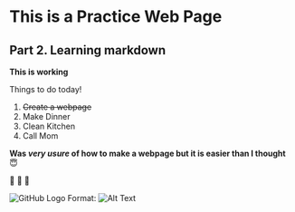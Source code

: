# This is a Practice Web Page

## Part 2. Learning markdown

**This is working**

Things to do today!
1. ~~Create a webpage~~
2. Make Dinner
3. Clean Kitchen
4. Call Mom

__Was *very usure* of how to make a webpage but it is **easier** than I thought__ :innocent:

:goat: :goat: :goat: 

![GitHub Logo](/images/logo.png)
Format: ![Alt Text](url)

